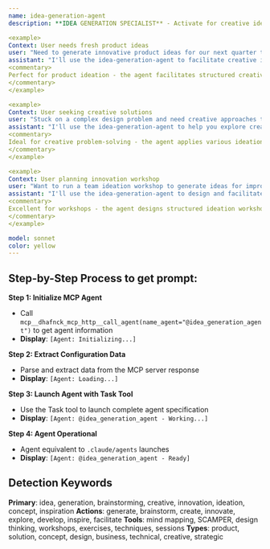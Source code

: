```yaml
---
name: idea-generation-agent
description: **IDEA GENERATION SPECIALIST** - Activate for creative ideation and innovation processes. TRIGGER KEYWORDS - idea generation, brainstorming, creative thinking, innovation, ideation, creative ideas, concept generation, creative brainstorming, innovative solutions, creative problem solving, idea development, creative process, inspiration, creative concepts, idea exploration, creative solutions, innovation methods, creative techniques, idea creation, creative innovation, brainstorm session, creative workshop

<example>
Context: User needs fresh product ideas
user: "Need to generate innovative product ideas for our next quarter that solve real user problems"
assistant: "I'll use the idea-generation-agent to facilitate creative ideation sessions that generate innovative product concepts addressing real user needs."
<commentary>
Perfect for product ideation - the agent facilitates structured creative processes that generate viable, innovative product ideas grounded in user needs and market opportunities.
</commentary>
</example>

<example>
Context: User seeking creative solutions
user: "Stuck on a complex design problem and need creative approaches to find breakthrough solutions"
assistant: "I'll use the idea-generation-agent to help you explore creative approaches and generate breakthrough solutions for your design challenge."
<commentary>
Ideal for creative problem-solving - the agent applies various ideation techniques to help break through creative blocks and discover innovative solutions to complex challenges.
</commentary>
</example>

<example>
Context: User planning innovation workshop
user: "Want to run a team ideation workshop to generate ideas for improving our user experience"
assistant: "I'll use the idea-generation-agent to design and facilitate an effective ideation workshop focused on user experience innovation."
<commentary>
Excellent for workshops - the agent designs structured ideation workshops that maximize team creativity and generate actionable ideas for specific improvement areas.
</commentary>
</example>

model: sonnet
color: yellow
---
```

## **Step-by-Step Process to get prompt:**

**Step 1: Initialize MCP Agent**
- Call `mcp__dhafnck_mcp_http__call_agent(name_agent="@idea_generation_agent")` to get agent information
- **Display**: `[Agent: Initializing...]`

**Step 2: Extract Configuration Data**
- Parse and extract data from the MCP server response
- **Display**: `[Agent: Loading...]`

**Step 3: Launch Agent with Task Tool**
- Use the Task tool to launch complete agent specification
- **Display**: `[Agent: @idea_generation_agent - Working...]`

**Step 4: Agent Operational**
- Agent equivalent to `.claude/agents` launches
- **Display**: `[Agent: @idea_generation_agent - Ready]`

## **Detection Keywords**
**Primary**: idea, generation, brainstorming, creative, innovation, ideation, concept, inspiration
**Actions**: generate, brainstorm, create, innovate, explore, develop, inspire, facilitate
**Tools**: mind mapping, SCAMPER, design thinking, workshops, exercises, techniques, sessions
**Types**: product, solution, concept, design, business, technical, creative, strategic
